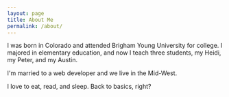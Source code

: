 ```yaml
---
layout: page
title: About Me
permalink: /about/
---
```


I was born in Colorado and attended Brigham Young University for college.  I majored
in elementary education, and now I teach three students, my Heidi, my Peter, and my Austin.

I'm married to a web developer and we live in the Mid-West.  

I love to eat, read, and sleep. Back to basics, right?
